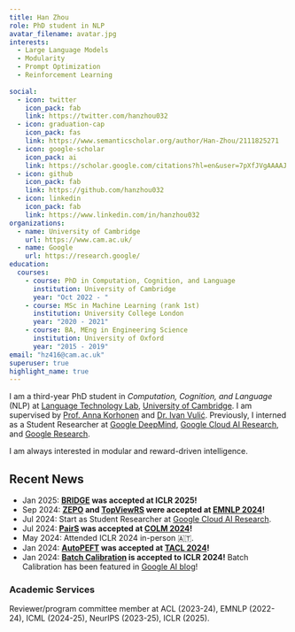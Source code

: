 ```yaml
---
title: Han Zhou
role: PhD student in NLP
avatar_filename: avatar.jpg
interests:
  - Large Language Models
  - Modularity
  - Prompt Optimization
  - Reinforcement Learning
  
social:
  - icon: twitter
    icon_pack: fab
    link: https://twitter.com/hanzhou032
  - icon: graduation-cap 
    icon_pack: fas
    link: https://www.semanticscholar.org/author/Han-Zhou/2111825271
  - icon: google-scholar
    icon_pack: ai
    link: https://scholar.google.com/citations?hl=en&user=7pXfJVgAAAAJ
  - icon: github
    icon_pack: fab
    link: https://github.com/hanzhou032
  - icon: linkedin
    icon_pack: fab
    link: https://www.linkedin.com/in/hanzhou032
organizations:
  - name: University of Cambridge
    url: https://www.cam.ac.uk/
  - name: Google
    url: https://research.google/
education:
  courses:
    - course: PhD in Computation, Cognition, and Language
      institution: University of Cambridge
      year: "Oct 2022 - "
    - course: MSc in Machine Learning (rank 1st)
      institution: University College London
      year: "2020 - 2021"
    - course: BA, MEng in Engineering Science
      institution: University of Oxford
      year: "2015 - 2019"
email: "hz416@cam.ac.uk"
superuser: true
highlight_name: true
---
```

I am a third-year PhD student in *Computation, Cognition, and Language* (NLP) at [Language Technology Lab](https://ltl.mmll.cam.ac.uk/), [University of Cambridge](https://www.cam.ac.uk/). I am supervised by [Prof. Anna Korhonen](https://sites.google.com/site/annakorhonen/) and [Dr. Ivan Vulić](https://sites.google.com/site/ivanvulic/). Previously, I interned as a Student Researcher at [Google DeepMind](https://www.deepmind.com/), [Google Cloud AI Research](https://research.google/), and [Google Research](https://research.google/).

I am always interested in modular and reward-driven intelligence. 

## Recent News
  - Jan 2025: **[BRIDGE](https://www.arxiv.org/abs/2502.00330) was accepted at ICLR 2025!**
  - Sep 2024: **[ZEPO](https://arxiv.org/abs/2406.11370) and [TopViewRS]() were accepted at [EMNLP 2024](https://arxiv.org/abs/2406.02537)!**
  - Jul 2024: Start as Student Researcher at [Google Cloud AI Research](https://research.google/).
  - Jul 2024: **[PairS](https://arxiv.org/abs/2403.16950) was accepted at [COLM 2024](https://colmweb.org/)!**
  - May 2024: Attended ICLR 2024 in-person 🇦🇹.
  - Jan 2024: **[AutoPEFT](https://arxiv.org/abs/2301.12132) was accepted at [TACL 2024](https://transacl.org/index.php/tacl)!**
  - Jan 2024: **[Batch Calibration](https://arxiv.org/abs/2309.17249) is accepted to ICLR 2024!** Batch Calibration has been featured in [Google AI blog](https://blog.research.google/2023/10/batch-calibration-rethinking.html)!

### Academic Services

Reviewer/program committee member at ACL (2023-24), EMNLP (2022-24), ICML (2024-25), NeurIPS (2023-25), ICLR (2025). 
